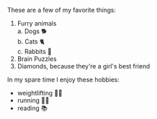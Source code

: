 These are a few of my favorite things:
1. Furry animals <br>
  a. Dogs 🐕 <br>
  b. Cats 🐈 <br>
  c. Rabbits 🐇 <br>
2. Brain Puzzles
3. Diamonds, because they're a girl's best friend


In my spare time I enjoy these hobbies:
* weightlifting 🏋️‍♀️
* running 🏃‍♀️
* reading 📚

